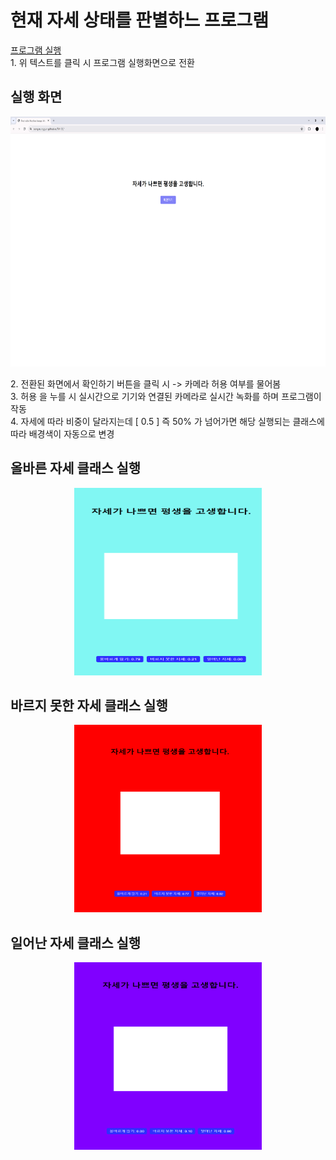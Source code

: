 # 현재 자세 상태를 판별하느 프로그램
<div text-align="center">
<a href="https://songseunggun.github.io/TM-02/"> 프로그램 실행 </a>
<br>
1. 위 텍스트를 클릭 시 프로그램 실행화면으로 전환
</div>

## 실행 화면
<p align="center">
<img src="./model/tm02-1.png" alt="Image 1" width="700" height="400">
<br>
</p>
2. 전환된 화면에서 확인하기 버튼을 클릭 시 -> 카메라 허용 여부를 물어봄  <br>
3. 허용 을 누를 시 실시간으로 기기와 연결된 카메라로 실시간 녹화를 하며 프로그램이 작동  <br>
4. 자세에 따라 비중이 달라지는데 [ 0.5 ] 즉 50% 가 넘어가면 해당 실행되는 클래스에 따라 배경색이 자동으로 변경  <br>

## 올바른 자세 클래스 실행
<p align="center">
<img src="./model/tm02-2.png" alt="Image 2" width="300" height="300">
</p>

## 바르지 못한 자세 클래스 실행
<p align="center">
<img src="./model/tm02-3.png" alt="Image 3" width="300" height="300"><br>
</p>

## 일어난 자세 클래스 실행
<p align="center">
<img src="./model/tm02-4.png" alt="Image 4" width="300" height="300">
</p>
